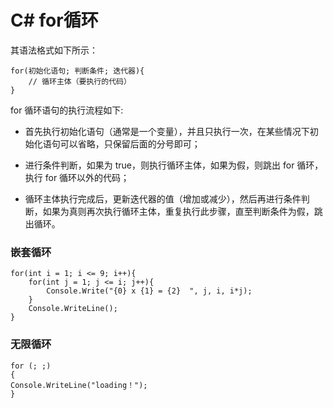 # C# for循环

其语法格式如下所示：

```
for(初始化语句; 判断条件; 迭代器){ 
    // 循环主体（要执行的代码）
} 
```

for 循环语句的执行流程如下: 

- 首先执行初始化语句（通常是一个变量），并且只执行一次，在某些情况下初始化语句可以省略，只保留后面的分号即可；

- 进行条件判断，如果为 true，则执行循环主体，如果为假，则跳出 for 循环，执行 for 循环以外的代码；

- 循环主体执行完成后，更新迭代器的值（增加或减少），然后再进行条件判断，如果为真则再次执行循环主体，重复执行此步骤，直至判断条件为假，跳出循环。

### 嵌套循环

```
for(int i = 1; i <= 9; i++){
	for(int j = 1; j <= i; j++){
		Console.Write("{0} x {1} = {2}  ", j, i, i*j);
	}
	Console.WriteLine();
}
```

### 无限循环

```
for (; ;) 
{ 
Console.WriteLine("loading！"); 
}   
```

